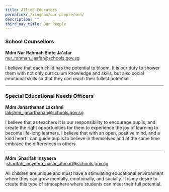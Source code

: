 ```yaml
---
title: Allied Educators
permalink: /xingnan/our-people/sen/
description: ""
third_nav_title: Our People
---
```

### School Counsellors

**Mdm Nur Rahmah Binte Ja'afar** <br>
[nur\_rahmah\_jaafar@schools.gov.sg](mailto:nur_rahmah_jaafar@schools.gov.sg) <br>

I believe that each child has the potential to bloom. It is our duty to shower them with not only curriculum knowledge and skills, but also social emotional skills so that they can reach their fullest potential. 

* * *

### Special Educational Needs Officers

**Mdm Janarthanan Lakshmi**<br>
[lakshmi\_janarthanan@schools.gov.sg](mailto:lakshmi_janarthanan@schools.gov.sg) <br>

I believe that as teachers it is our responsibility to encourage pupils, and create the right opportunities for them to experience the joy of learning to become life-long learners. I believe that with an open, positive mind, and a kind heart I can guide pupils to believe in themselves and at the same time embrace the differences in others.

* * *

**Mdm&nbsp; Sharifah Insyeera** <br>
&nbsp;[sharifah\_insyeera\_nasar\_ahmad@schools.gov.sg](mailto:sharifah_insyeera_nasar_ahmad@schools.gov.sg)

All children are unique and must have a stimulating educational environment where they can grow mentally, emotionally, and socially. It is my desire to create this type of atmosphere where students can meet their full potential.